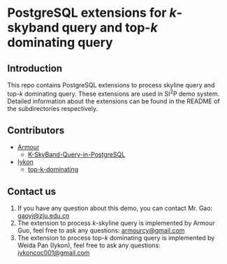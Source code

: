 # PostgreSQL extensions for *k*-skyband query and top-*k* dominating query

## Introduction
This repo contains PostgreSQL extensions to process skyline query and top-*k* dominating query.
These extensions are used in SI<sup>2</sup>P demo system.
Detailed information about the extensions can be found in the README of the subdirectories respectively. 

## Contributors

* [Armour](https://github.com/Armour)
  * [K-SkyBand-Query-in-PostgreSQL](https://github.com/Armour/K-SkyBand-Query-in-PostgreSQL)
* [Iykon](https://github.com/iykon)
  * [top-k-dominating](https://github.com/iykon/top-k-dominating)
 
## Contact us
1. If you have any question about this demo, you can contact Mr. Gao: gaoyj@zju.edu.cn
2. The extension to process *k*-skyline query is implemented by Armour Guo, feel free to ask any questions: armourcy@gmail.com
3. The extension to process top-*k* dominating query is implemented by Weida Pan (Iykon), feel free to ask any questions: iykoncoc001@gmail.com

